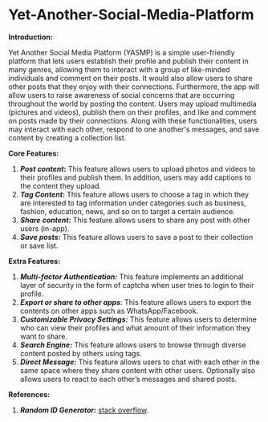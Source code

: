 # Yet-Another-Social-Media-Platform

**Introduction:**

Yet Another Social Media Platform (YASMP) is a simple user-friendly platform that lets users establish their profile and publish their content in many genres, allowing them to interact with a group of like-minded individuals and comment on their posts. It would also allow users to share other posts that they enjoy with their connections. Furthermore, the app will allow users to raise awareness of social concerns that are occurring throughout the world by posting the content. Users may upload multimedia (pictures and videos), publish them on their profiles, and like and comment on posts made by their connections. Along with these functionalities, users may interact with each other, respond to one another's messages, and save content by creating a collection list.

**Core Features:**

1. ***Post content*:** This feature allows users to upload photos and videos to their profiles and publish them. In addition, users may add captions to the content they upload.
2. ***Tag Content:*** This feature allows users to choose a tag in which they are interested to tag information under categories such as business, fashion, education, news, and so on to target a certain audience.
3. ***Share content:*** This feature allows users to share any post with other users (in-app).
4. ***Save posts:*** This feature allows users to save a post to their collection or save list.

**Extra Features:**

1. ***Multi-factor Authentication:*** This feature implements an additional layer of security in the form of captcha when user tries to login to their profile.
2. ***Export or share to other apps**:* This feature allows users to export the contents on other apps such as WhatsApp/Facebook.
3. ***Customizable Privacy Settings:*** This feature allows users to determine who can view their profiles and what amount of their information they want to share.
4. ***Search Engine:*** This feature allows users to browse through diverse content posted by others using tags.
5. ***Direct Message:*** This feature allows users to chat with each other in the same space where they share content with other users. Optionally also allows users to react to each other’s messages and shared posts.

**References:**
1. ***Random ID Generator:*** [stack overflow](https://stackoverflow.com/questions/1349404/generate-random-string-characters-in-javascript).
